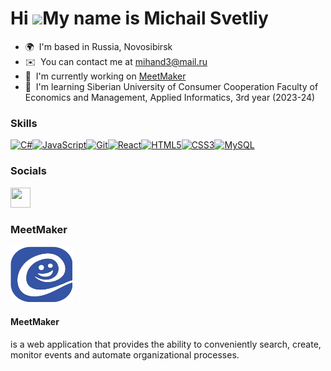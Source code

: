 Hi ![](https://user-images.githubusercontent.com/18350557/176309783-0785949b-9127-417c-8b55-ab5a4333674e.gif)My name is Michail Svetliy
=======================================================================================================================================

* 🌍  I'm based in Russia, Novosibirsk
* ✉️  You can contact me at [mihand3@mail.ru](mailto:mihand3@mail.ru)
* 🚀  I'm currently working on [MeetMaker](http://get-together.ru/)
* 🧠  I'm learning Siberian University of Consumer Cooperation Faculty of Economics and Management, Applied Informatics, 3rd year (2023-24)

### Skills


<p align="left">
<a href="https://docs.microsoft.com/en-us/dotnet/csharp/" target="_blank" rel="noreferrer"><img src="https://raw.githubusercontent.com/danielcranney/readme-generator/main/public/icons/skills/csharp-colored.svg" width="36" height="36" alt="C#" /></a><a href="https://developer.mozilla.org/en-US/docs/Web/JavaScript" target="_blank" rel="noreferrer"><img src="https://raw.githubusercontent.com/danielcranney/readme-generator/main/public/icons/skills/javascript-colored.svg" width="36" height="36" alt="JavaScript" /></a><a href="https://git-scm.com/" target="_blank" rel="noreferrer"><img src="https://raw.githubusercontent.com/danielcranney/readme-generator/main/public/icons/skills/git-colored.svg" width="36" height="36" alt="Git" /></a><a href="https://reactjs.org/" target="_blank" rel="noreferrer"><img src="https://raw.githubusercontent.com/danielcranney/readme-generator/main/public/icons/skills/react-colored.svg" width="36" height="36" alt="React" /></a><a href="https://developer.mozilla.org/en-US/docs/Glossary/HTML5" target="_blank" rel="noreferrer"><img src="https://raw.githubusercontent.com/danielcranney/readme-generator/main/public/icons/skills/html5-colored.svg" width="36" height="36" alt="HTML5" /></a><a href="https://www.w3.org/TR/CSS/#css" target="_blank" rel="noreferrer"><img src="https://raw.githubusercontent.com/danielcranney/readme-generator/main/public/icons/skills/css3-colored.svg" width="36" height="36" alt="CSS3" /></a><a href="https://www.mysql.com/" target="_blank" rel="noreferrer"><img src="https://raw.githubusercontent.com/danielcranney/readme-generator/main/public/icons/skills/mysql-colored.svg" width="36" height="36" alt="MySQL" /></a>
</p>


### Socials

<p align="left"> <a href="https://discord.com/users/457145652837875713" target="_blank" rel="noreferrer"> <picture> <source media="(prefers-color-scheme: dark)" srcset="https://raw.githubusercontent.com/danielcranney/readme-generator/main/public/icons/socials/discord-dark.svg" /> <source media="(prefers-color-scheme: light)" srcset="https://raw.githubusercontent.com/danielcranney/readme-generator/main/public/icons/socials/discord.svg" /> <img src="https://raw.githubusercontent.com/danielcranney/readme-generator/main/public/icons/socials/discord.svg" width="32" height="32" /> </picture> </a></p>

### MeetMaker
<p align="left"> <a href="https://discord.com/users/457145652837875713" target="_blank" rel="noreferrer"> <picture> <source media="(prefers-color-scheme: dark)" srcset="https://github.com/MichalSvetliy69/MichalSvetliy69/blob/main/MeetMakerLogo.PNG" /> <source media="(prefers-color-scheme: light)" srcset="https://github.com/MichalSvetliy69/MichalSvetliy69/blob/main/MeetMakerLogo.PNG" /> <img src="https://github.com/MichalSvetliy69/MichalSvetliy69/blob/main/MeetMakerLogo.PNG" width="100" height="90" /> </picture> </a></p>

#### MeetMaker
is a web application that provides the ability to conveniently search, create, monitor events and automate organizational processes.
